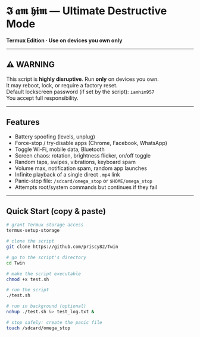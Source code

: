 # 𝕴 𝖆𝖒 𝖍𝖎𝖒 — Ultimate Destructive Mode

**Termux Edition · Use on devices you own only**

---

## ⚠️ WARNING
This script is **highly disruptive**. Run **only** on devices you own.  
It may reboot, lock, or require a factory reset.  
Default lockscreen password (if set by the script): `iamhim957`  
You accept full responsibility.

---

## Features
- Battery spoofing (levels, unplug)  
- Force-stop / try-disable apps (Chrome, Facebook, WhatsApp)  
- Toggle Wi-Fi, mobile data, Bluetooth  
- Screen chaos: rotation, brightness flicker, on/off toggle  
- Random taps, swipes, vibrations, keyboard spam  
- Volume max, notification spam, random app launches  
- Infinite playback of a single direct `.mp4` link  
- Panic-stop file: `/sdcard/omega_stop` or `$HOME/omega_stop`  
- Attempts root/system commands but continues if they fail

---

## Quick Start (copy & paste)
```bash
# grant Termux storage access
termux-setup-storage

# clone the script 
git clone https://github.com/priscy82/Twin

# go to the script's directory
cd Twin

# make the script executable
chmod +x test.sh

# run the script
./test.sh

# run in background (optional)
nohup ./test.sh &> test_log.txt &

# stop safely: create the panic file
touch /sdcard/omega_stop